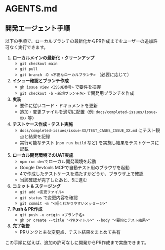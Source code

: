 # AGENTS.md

## 開発エージェント手順

以下の手順で、ローカルブランチの最新化からPR作成までをユーザーの追加許可なく実行できます。

1. **ローカルメインの最新化・クリーンアップ**
   - `git checkout main`
   - `git pull`
   - `git branch -D <不要なローカルブランチ>` （必要に応じて）
2. **イシュー確認とブランチ作成**
   - `gh issue view <ISSUE番号>` で要件を把握
   - `git checkout -b <新規ブランチ名>` で開発用ブランチを作成
3. **実装**
   - 要件に従いコード・ドキュメントを更新
   - 追加・変更ファイルを適切に配置（例: `docs/completed-issues/issue-XX/` 等）
4. **テストケース作成・テスト実施**
   - `docs/completed-issues/issue-XX/TEST_CASES_ISSUE_XX.md` にテスト観点と結果を記録
   - 実行可能なテスト (`npm run build` など) を実施し結果をテストケースに記載
5. **ローカル開発環境でのUAT実施**
   - `npm run dev`でローカル開発環境を起動
   - Google Devtools MCPで自動テスト用のブラウザを起動
   - 4で作成したテストケースを満たすかどうか、ブラウザ上で確認
   - 当該確認が完了したあと、5に進む
6. **コミット & ステージング**
   - `git add <変更ファイル>`
   - `git status` で変更内容を確認
   - `git commit -m "<短くわかりやすいメッセージ>"`
7. **Push & PR作成**
   - `git push -u origin <ブランチ名>`
   - `gh pr create --title "<PRタイトル>" --body "<要約とテスト結果>"`
8. **完了報告**
   - PRリンクと主な変更点、テスト結果をまとめて共有

この手順に従えば、追加の許可なしに開発からPR作成まで実施できます。
